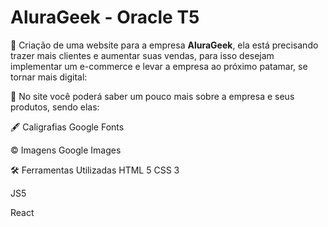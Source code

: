 # AluraGeek - Oracle T5 

📌 Criação de uma website para a empresa **AluraGeek**, ela está precisando trazer mais clientes e aumentar suas vendas, para isso desejam implementar um e-commerce e levar a empresa ao próximo patamar, se tornar mais digital:

📝 No site você poderá saber um pouco mais sobre a empresa e seus produtos, sendo elas:

🖋 Caligrafias
Google Fonts

© Imagens
Google Images

🛠 Ferramentas Utilizadas
HTML 5
CSS 3

JS5

React